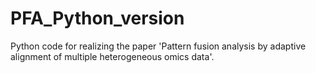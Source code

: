 # PFA_Python_version
Python code for realizing the paper 'Pattern fusion analysis by adaptive alignment of multiple heterogeneous omics data'.
